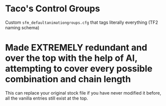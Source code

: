 # Taco's Control Groups
Custom ``sfm_defaultanimationgroups.cfg`` that tags literally everything (TF2 naming schema)
# Made EXTREMELY redundant and over the top with the help of AI, attempting to cover every possible combination and chain length

This can replace your original stock file if you have never modified it before, all the vanilla entries still exist at the top.
